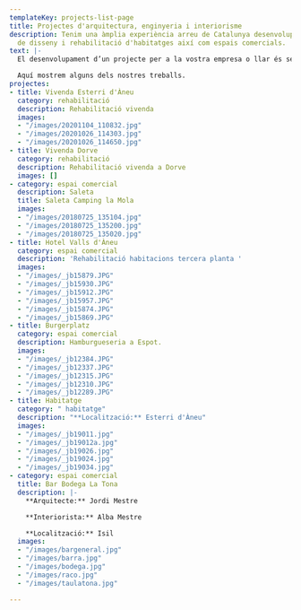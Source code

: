 ```yaml
---
templateKey: projects-list-page
title: Projectes d'arquitectura, enginyeria i interiorisme
description: Tenim una àmplia experiència arreu de Catalunya desenvolupant projectes
  de disseny i rehabilitació d'habitatges així com espais comercials.
text: |-
  El desenvolupament d’un projecte per a la vostra empresa o llar és sempre un treball complex. Nosaltres ho gestionem amb eficàcia i rapidesa.

  Aquí mostrem alguns dels nostres treballs.
projectes:
- title: Vivenda Esterri d'Àneu
  category: rehabilitació
  description: Rehabilitació vivenda
  images:
  - "/images/20201104_110832.jpg"
  - "/images/20201026_114303.jpg"
  - "/images/20201026_114650.jpg"
- title: Vivenda Dorve
  category: rehabilitació
  description: Rehabilitació vivenda a Dorve
  images: []
- category: espai comercial
  description: Saleta
  title: Saleta Camping la Mola
  images:
  - "/images/20180725_135104.jpg"
  - "/images/20180725_135200.jpg"
  - "/images/20180725_135020.jpg"
- title: Hotel Valls d'Àneu
  category: espai comercial
  description: 'Rehabilitació habitacions tercera planta '
  images:
  - "/images/_jb15879.JPG"
  - "/images/_jb15930.JPG"
  - "/images/_jb15912.JPG"
  - "/images/_jb15957.JPG"
  - "/images/_jb15874.JPG"
  - "/images/_jb15869.JPG"
- title: Burgerplatz
  category: espai comercial
  description: Hamburgueseria a Espot.
  images:
  - "/images/_jb12384.JPG"
  - "/images/_jb12337.JPG"
  - "/images/_jb12315.JPG"
  - "/images/_jb12310.JPG"
  - "/images/_jb12289.JPG"
- title: Habitatge
  category: " habitatge"
  description: "**Localització:** Esterri d'Àneu"
  images:
  - "/images/_jb19011.jpg"
  - "/images/_jb19012a.jpg"
  - "/images/_jb19026.jpg"
  - "/images/_jb19024.jpg"
  - "/images/_jb19034.jpg"
- category: espai comercial
  title: Bar Bodega La Tona
  description: |-
    **Arquitecte:** Jordi Mestre

    **Interiorista:** Alba Mestre

    **Localització:** Isil
  images:
  - "/images/bargeneral.jpg"
  - "/images/barra.jpg"
  - "/images/bodega.jpg"
  - "/images/raco.jpg"
  - "/images/taulatona.jpg"

---
```

